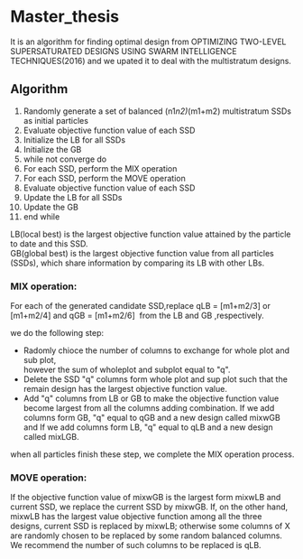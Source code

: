 # Master_thesis
It is an algorithm for finding optimal design from OPTIMIZING TWO-LEVEL SUPERSATURATED DESIGNS USING SWARM INTELLIGENCE TECHNIQUES(2016)
and we upated it to deal with the multistratum designs.

## Algorithm
1.  Randomly generate a set of balanced (n1*n2)*(m1+m2) multistratum SSDs as initial particles  
2.  Evaluate objective function value of each SSD  
3.  Initialize the LB for all SSDs 
4.  Initialize the GB 
5.  while not converge do   
6.   For each SSD, perform the MIX operation     
7.   For each SSD, perform the MOVE operation  
8.   Evaluate objective function value of each SSD   
9.   Update the LB for all SSDs  
10.  Update the GB
11. end while  

LB(local best) is the largest objective function value attained by the particle to date and this SSD.<br /> 
GB(global best) is the largest objective function value from all particles (SSDs), 
which share information by comparing its LB with other LBs.<br /> 

### MIX operation:    
  For each of the generated candidate SSD,replace qLB = [m1+m2/3] or  
[m1+m2/4] and qGB = [m1+m2/6]  from the LB and GB ,respectively. 

we do the following step:   
* Radomly chioce the number of columns to exchange for whole plot and sub plot,    
  however the sum of wholeplot and subplot equal to "q". 
* Delete the SSD "q" columns form whole plot and sup plot such that the remain design has the largest objective function value.    
* Add "q" columns from LB or GB to make the objective function value become largest from all the columns adding combination. 
  If we add columns form GB, "q" equal to qGB and a new design called mixwGB and If we add columns form LB, "q" equal to qLB and a new design called mixLGB.<br /> 
  
when all particles finish these step, we complete the MIX operation process. 

### MOVE operation:  
  If the objective function value of mixwGB is the largest form mixwLB and current SSD, we replace the current SSD by mixwGB. 
  If, on the other hand, mixwLB has the largest value objective function among all the three designs, current SSD is replaced by mixwLB; otherwise some columns of X are randomly chosen to be replaced by some random balanced 
columns. We recommend the number of such columns to be replaced is qLB.
